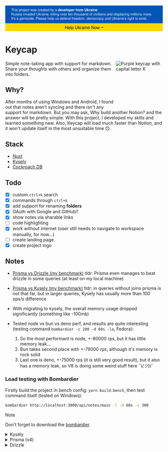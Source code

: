 [![SWUbanner](https://raw.githubusercontent.com/vshymanskyy/StandWithUkraine/main/banner-direct-single.svg)](https://stand-with-ukraine.pp.ua/)

# Keycap

<img src="public\android-chrome-192x192.png" align="right"
  alt="Purple keycap with capital letter K" width="150" height="150"/>

Simple note-taking app with support for markdown. Share your thoughts with others and organize them into folders.

## Why?

After months of using Windows and Android, I found out that notes aren't syncing and there isn't any support for markdown. But you may ask, Why build another Notion? and the answer will be pretty simple. With this project, I developed my skills and learned something new. Also, Keycap will load much faster than Notion, and it won't update itself in the most unsuitable time 🙃.

## Stack

- [Nuxt](https://nuxt.com/)
- [Kysely](https://kysely.dev/)
- [Cockroach DB](https://www.cockroachlabs.com/product/)

## Todo

- [x] custom `ctrl+k` search
- [x] commands through `ctrl+k`
- [x] add support for renaming __folders__
- [x] OAuth with Google and GitHub?
- [x] show notes via sharable links
- [ ] code highlighting
- [x] work without internet (user still needs to navigate to workspace manually, for now...)
- [ ] create landing page
- [x] create project logo

## Notes

- [Prisma vs Drizzle (my benchmark)](./benchmarks/prisma-vs-drizzle/README.md)
  tldr: Prisma even manages to beat drizzle in some queries (at least on my local machine)

- [Prisma vs Kysely (my benchmark)](./benchmarks/prisma-vs-kysely/README.md)
  tldr: in queries without joins prisma is not that far, but in larger queries, Kysely has usually more than 100 ops/s difference

- With migrating to kysely, the overall memory usage dropped significantly (something like -100mb)

- Tested node vs bun vs deno perf, and results are quite interesting (testing command `bombardier -c 200 -d 60s -la`, Fedora):
    1. So the most performant is node, +-80000 rps, but it has little memory leak...
    2. Bun takes second place with +-79000 rps, although it's memory is rock solid
    3. Last one is deno, +-75000 rps (it is still very good result), but it also has a memory leak, so V8 is doing some weird stuff here ¯\\_(ツ)_/¯

### Load testing with Bombardier

Firstly build the project in bench config: `yarn build:bench`, then test command itself (tested on Windows):

```sh
bombardier http://localhost:3000/api/notes/main -l -d 60s -c 300
```

> [!NOTE]
> Don't forget to download the [bombardier](https://github.com/codesenberg/bombardier)

<details>
<summary>Kysely</summary>

```sh
Statistics        Avg      Stdev        Max
  Reqs/sec       601.55      90.08     841.85
  Latency      497.61ms    32.88ms      0.89s
  Latency Distribution
     50%   503.24ms
     75%   515.54ms
     90%   526.89ms
     95%   535.99ms
     99%   625.21ms
  HTTP codes:
    1xx - 0, 2xx - 36322, 3xx - 0, 4xx - 0, 5xx - 0
    others - 0
  Throughput:    34.97MB/s
```
</details>

<details>
<summary>Prisma (v4)</summary>

```sh
Statistics        Avg      Stdev        Max
  Reqs/sec       587.57     161.55    4091.91
  Latency      512.14ms    46.99ms      0.99s
  Latency Distribution
     50%   504.01ms
     75%   524.79ms
     90%   586.09ms
     95%   615.20ms
     99%   682.54ms
  HTTP codes:
    1xx - 0, 2xx - 35320, 3xx - 0, 4xx - 0, 5xx - 0
    others - 0
  Throughput:    33.94MB/s
```
</details>

<details>
<summary>Drizzle</summary>

I should have done something wrong [`feat/drizzle`](https://github.com/logotip4ik/keycap/tree/feat/drizzle)

```sh
Statistics        Avg      Stdev        Max
  Reqs/sec       173.54      34.56     269.03
  Latency         1.70s   456.12ms      6.18s
  Latency Distribution
     50%      1.57s
     75%      1.68s
     90%      1.88s
     95%      1.99s
     99%      3.86s
  HTTP codes:
    1xx - 0, 2xx - 10716, 3xx - 0, 4xx - 0, 5xx - 0
    others - 0
  Throughput:    10.18MB/s
```
</details>

